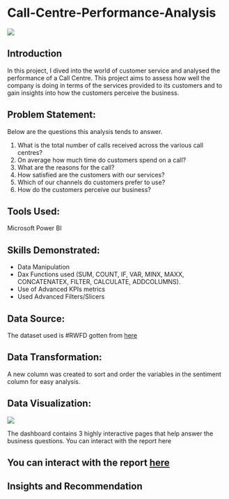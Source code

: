 # Call-Centre-Performance-Analysis
![](https://github.com/Ratafar22/Call-Centre-Performance-Analysis/blob/main/Call-Centre-Image.jpg)

## Introduction
In this project, I dived into the world of customer service and analysed the performance of a Call Centre. This project aims to assess how well the company is doing in terms of the services provided to its customers and to gain insights into how the customers perceive the business.

## Problem Statement:
Below are the questions this analysis tends to answer.
1.	What is the total number of calls received across the various call centres?
2.	On average how much time do customers spend on a call?
3.	What are the reasons for the call?
4.	How satisfied are the customers with our services?
5.	Which of our channels do customers prefer to use?
6.	How do the customers perceive our business?

## Tools Used:
Microsoft Power BI

## Skills Demonstrated:
-	Data Manipulation
-	Dax Functions used (SUM, COUNT, IF, VAR, MINX, MAXX, CONCATENATEX, FILTER, CALCULATE, ADDCOLUMNS).
-	Use of Advanced KPIs metrics
-	Used Advanced Filters/Slicers

## Data Source:
The dataset used is #RWFD gotten from [here](https://data.world/markbradbourne/rwfd-real-world-fake-data/workspace/file?filename=Call+Center.csv)

## Data Transformation:
A new column was created to sort and order the variables in the sentiment column for easy analysis.

## Data Visualization:
![](picture)

The dashboard contains 3 highly interactive pages that help answer the business questions. You can interact with the report here


You can interact with the report [here](link)
---

## Insights and Recommendation
